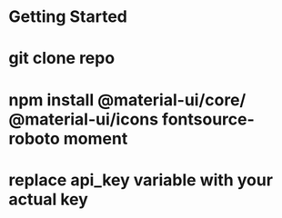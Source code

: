 # Getting Started 


# git clone repo

# npm install @material-ui/core/   @material-ui/icons  fontsource-roboto moment

# replace api_key variable with your actual key

